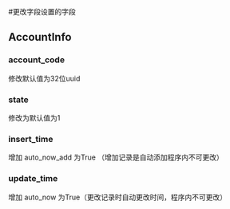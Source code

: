 #更改字段设置的字段
## AccountInfo
### account_code 
修改默认值为32位uuid
### state
修改为默认值为1
### insert_time
增加 auto_now_add 为True （增加记录是自动添加程序内不可更改）
### update_time
增加 auto_now 为True（更改记录时自动更改时间，程序内不可更改）